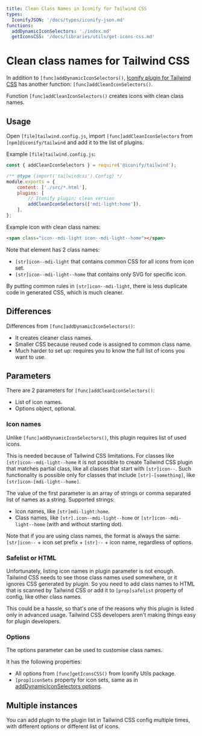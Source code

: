 ```yaml
title: Clean Class Names in Iconify for Tailwind CSS
types:
  IconifyJSON: '/docs/types/iconify-json.md'
functions:
  addDynamicIconSelectors: './index.md'
  getIconsCSS: '/docs/libraries/utils/get-icons-css.md'
```

# Clean class names for Tailwind CSS

In addition to `[func]addDynamicIconSelectors()`, [Iconify plugin for Tailwind CSS](./index.md) has another function: `[func]addCleanIconSelectors()`.

Function `[func]addCleanIconSelectors()` creates icons with clean class names.

## Usage

Open `[file]tailwind.config.js`, import `[func]addCleanIconSelectors` from `[npm]@iconify/tailwind` and add it to the list of plugins.

Example `[file]tailwind.config.js`:

```js
const { addCleanIconSelectors } = require('@iconify/tailwind');

/** @type {import('tailwindcss').Config} */
module.exports = {
	content: ['./src/*.html'],
	plugins: [
		// Iconify plugin: clean version
		addCleanIconSelectors(['mdi-light:home']),
	],
};
```

Example icon with clean class names:

```html
<span class="icon--mdi-light icon--mdi-light--home"></span>
```

Note that element has 2 class names:

- `[str]icon--mdi-light` that contains common CSS for all icons from icon set.
- `[str]icon--mdi-light--home` that contains only SVG for specific icon.

By putting common rules in `[str]icon--mdi-light`, there is less duplicate code in generated CSS, which is much cleaner.

## Differences

Differences from `[func]addDynamicIconSelectors()`:

- It creates cleaner class names.
- Smaller CSS because reused code is assigned to common class name.
- Much harder to set up: requires you to know the full list of icons you want to use.

## Parameters

There are 2 parameters for `[func]addCleanIconSelectors()`:

- List of icon names.
- Options object, optional.

### Icon names

Unlike `[func]addDynamicIconSelectors()`, this plugin requires list of used icons.

This is needed because of Tailwind CSS limitations. For classes like `[str]icon--mdi-light--home` it is not possible to create Tailwind CSS plugin that matches partial class, like all classes that start with `[str]icon--`. Such functionality is possible only for classes that include `[str]-[something]`, like `[str]icon-[mdi-light--home]`.

The value of the first parameter is an array of strings or comma separated list of names as a string. Supported strings:

- Icon names, like `[str]mdi-light:home`.
- Class names, like `[str].icon--mdi-light--home` or `[str]icon--mdi-light--home` (with and without starting dot).

Note that if you are using class names, the format is always the same: `[str]icon--` + icon set prefix + `[str]--` + icon name, regardless of options.

### Safelist or HTML

Unfortunately, listing icon names in plugin parameter is not enough. Tailwind CSS needs to see those class names used somewhere, or it ignores CSS generated by plugin. So you need to add class names to HTML that is scanned by Tailwind CSS or add it to `[prop]safelist` property of config, like other class names.

This could be a hassle, so that's one of the reasons why this plugin is listed only in advanced usage. Tailwind CSS developers aren't making things easy for plugin developers.

### Options

The options parameter can be used to customise class names.

It has the following properties:

- All options from `[func]getIconsCSS()` from Iconify Utils package.
- `[prop]iconSets` property for icon sets, same as in [addDynamicIconSelectors options](./options.md).

## Multiple instances

You can add plugin to the plugin list in Tailwind CSS config multiple times, with different options or different list of icons.
